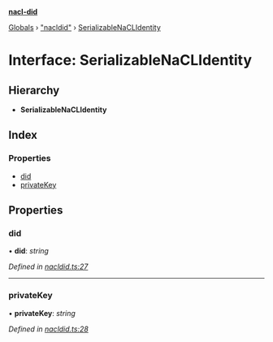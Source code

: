 **[nacl-did](../README.md)**

[Globals](../globals.md) › ["nacldid"](../modules/_nacldid_.md) › [SerializableNaCLIdentity](_nacldid_.serializablenaclidentity.md)

# Interface: SerializableNaCLIdentity

## Hierarchy

* **SerializableNaCLIdentity**

## Index

### Properties

* [did](_nacldid_.serializablenaclidentity.md#did)
* [privateKey](_nacldid_.serializablenaclidentity.md#privatekey)

## Properties

###  did

• **did**: *string*

*Defined in [nacldid.ts:27](https://github.com/uport-project/nacl-did/blob/417d425/src/nacldid.ts#L27)*

___

###  privateKey

• **privateKey**: *string*

*Defined in [nacldid.ts:28](https://github.com/uport-project/nacl-did/blob/417d425/src/nacldid.ts#L28)*